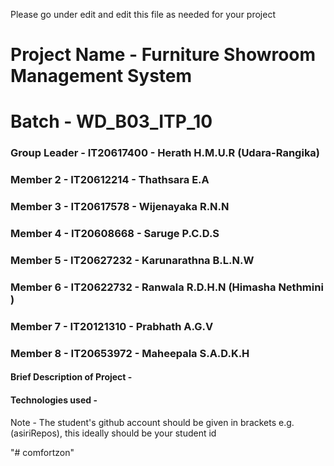 Please go under edit and edit this file as needed for your project

# Project Name - Furniture Showroom Management System
# Batch - WD_B03_ITP_10
### Group Leader - IT20617400 - Herath H.M.U.R (Udara-Rangika)
### Member 2 - IT20612214 - Thathsara E.A
### Member 3 - IT20617578 - Wijenayaka R.N.N
### Member 4 - IT20608668 - Saruge P.C.D.S
### Member 5 - IT20627232 - Karunarathna B.L.N.W
### Member 6 - IT20622732 - Ranwala R.D.H.N (Himasha Nethmini )
### Member 7 - IT20121310 - Prabhath A.G.V
### Member 8 - IT20653972 - Maheepala S.A.D.K.H

#### Brief Description of Project - 
#### Technologies used - 

Note - The student's github account should be given in brackets e.g. (asiriRepos), this ideally should be your student id 

"# comfortzon" 
